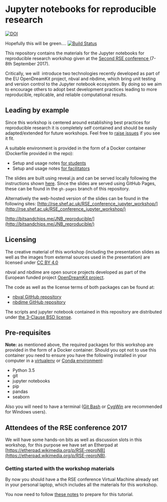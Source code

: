 # Jupyter notebooks for reproducible research

[![DOI](https://zenodo.org/badge/97463519.svg)](https://zenodo.org/badge/latestdoi/97463519)

Hopefully this will be green....
[![Build Status](https://travis-ci.org/trallard/JNB_reproducible.svg?branch=master)](https://travis-ci.org/trallard/JNB_reproducible)

This repository contains the materials for the Jupyter notebooks for reproducible research workshop given at the [Second RSE conference ](http://rse.ac.uk/conf2017/) (7-8th September 2017).

Critically, we will  introduce two technologies recently developed as part of the EU OpenDreamKit project, nbval and nbdime, which bring unit testing and version control to the Jupyter notebook ecosystem.
By doing so we aim to encourage others to adopt best development practices leading to more reproducible, replicable, and reliable computational results.

## Leading by example

Since this workshop is centered  around establishing best practices for reproducible research it is completely self contained and should be easily adapted/extended for future
 workshops.
 Feel free to [raise issues](https://github.com/trallard/JNB_reproducible/issues) if you see it fit.

A suitable environment is provided in the form of a Docker container (Dockerfile provided in the repo):
 - Setup and usage notes [for students](./user_setup_notes.md)
 - Setup and usage notes [for facilitators](./facilitator_notes.md)

The slides are built using reveal.js and can be served locally following the instructions shown [here](https://github.com/hakimel/reveal.js/).
 Since the slides are served using GitHub Pages, these can be found in the `gh-pages` branch of this repository.

Alternatively the web-hosted version of the slides can be found in the following sites: [http://rse.shef.ac.uk/RSE_conference_jupyter_workshop/](http://rse.shef.ac.uk/RSE_conference_jupyter_workshop/)

[http://bitsandchips.me/JNB_reproducible/](http://bitsandchips.me/JNB_reproducible/)

## Licensing

The creative material of this workshop (including the presentation slides as well as the images from external sources used in the presentation) are licensed under [ CC BY 4.0 ](https://creativecommons.org/licenses/by/4.0/)

nbval and nbdime are open source projects developed as part of the European funded project [OpenDreamKit project](http://opendreamkit.org).

The code as well as the license terms of both packages can be found at:
- [nbval GitHub repository](https://github.com/computationalmodelling/nbval)
- [nbdime GitHub repository](https://github.com/jupyter/nbdime)

The scripts and jupyter notebook contained in this repository are distributed under [the 3-Clause BSD license](https://opensource.org/licenses/BSD-3-Clause).


## Pre-requisites

**Note:** as mentioned above, the required packages for this workshop are provided in the form of a Docker container.  Should you opt not to use this container you need to ensure you have the following installed in your computer in a [virtualenv](https://virtualenv.pypa.io/en/stable/) or [Conda environment](https://conda.io/docs/user-guide/tasks/manage-environments.html):
- Python 3.5
- git
- jupyter notebooks
- pip
- pandas
- seaborn

Also you will need to have a terminal ([Git Bash](https://git-for-windows.github.io/) or [CygWin](http://www.cygwin.com/) are recommended for Windows users).

## Attendees of the RSE conference 2017
We will have some hands-on bits as well as discussion slots in this workshop, for this purpose we have set an Etherpad at [https://etherpad.wikimedia.org/p/RSE-reproNB](https://etherpad.wikimedia.org/p/RSE-reproNB).


### Getting started with the workshop materials
By now you should have a the RSE conference Virtual Machine already set in your personal laptop, which includes all the materials for this workshop.

You now need to follow [these notes](./user_setup_notes.md) to prepare for this tutorial.
